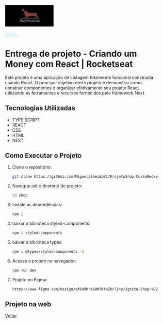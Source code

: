 <img src="img/logohulk.png" style="width:9.975rem;text-align: right;"/>


<a href="Readme.md" style="color:#B0E0E6;">Inglês</a> 





# Entrega de projeto - Criando um Money com React | Rocketseat

Este projeto é uma aplicação de Listagem totalmente funcional construída usando React. O principal objetivo deste projeto é demonstrar como construir componentes e organizar efetivamente seu projeto React utilizando as ferramentas e recursos fornecidos pelo framework Next.

## Tecnologias Utilizadas

- TYPE SCRIPT
- REACT
- CSS
- HTML
- NEXT

## Como Executar o Projeto

1. Clone o repositório:

   ```bash
   git clone https://github.com/Miguelalmeida01/ProjetoShop-CursoRocketseat-.git
   ```

2. Navegue até o diretório do projeto:

   ```bash
   cd shop
   ```

3. Instale as dependências:   

   ```bash
   npm i
   ```

4. baixar a biblioteca styled-components:

   ```bash
   npm i styled-components
   ```

5. baixar a biblioteca types:

   ```bash
   npm i @types/styled-components -D
   ```

6. Acesse o projeto no navegador:
   ```bash
   npm run dev
   ```
7. Projeto no Figma:
   ```bash
   https://www.figma.com/design/qf6HDhreSONf8toZbclj4y/Ignite-Shop-%E2%80%A2-Projeto-React-(Copy)?node-id=418-62&t=HuCgWMMFFs2rq4FJ-0
   ```

## Projeto na web
 


[Voltar](https://github.com/Miguelalmeida01/ProjetoShop-CursoRocketseat-?tab=readme-ov-file#project-delivery---building-a-money-with-react--rocketseat)

